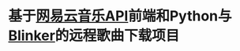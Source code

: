 # 基于[网易云音乐API][1]前端和Python与[Blinker][2]的远程歌曲下载项目


  [1]: https://github.com/Binaryify/NeteaseCloudMusicApi/
  [2]: https://blinker.app
